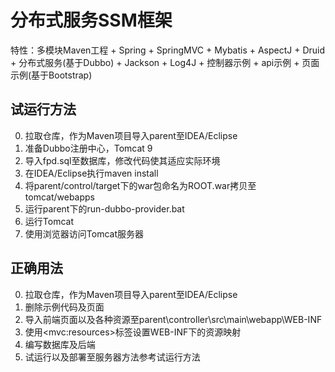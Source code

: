 # 分布式服务SSM框架
特性：多模块Maven工程 + Spring + SpringMVC + Mybatis + AspectJ + Druid + 分布式服务(基于Dubbo) + Jackson + Log4J + 控制器示例 + api示例 + 页面示例(基于Bootstrap)
## 试运行方法
0. 拉取仓库，作为Maven项目导入parent至IDEA/Eclipse
1. 准备Dubbo注册中心，Tomcat 9
2. 导入fpd.sql至数据库，修改代码使其适应实际环境
3. 在IDEA/Eclipse执行maven install
4. 将parent/control/target下的war包命名为ROOT.war拷贝至tomcat/webapps
5. 运行parent下的run-dubbo-provider.bat
6. 运行Tomcat
7. 使用浏览器访问Tomcat服务器
## 正确用法
0. 拉取仓库，作为Maven项目导入parent至IDEA/Eclipse
1. 删除示例代码及页面
2. 导入前端页面以及各种资源至parent\controller\src\main\webapp\WEB-INF
3. 使用&lt;mvc:resources&gt;标签设置WEB-INF下的资源映射
4. 编写数据库及后端
5. 试运行以及部署至服务器方法参考试运行方法
